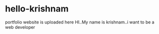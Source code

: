 # hello-krishnam
portfolio website is uploaded here
HI..My name is krishnam..i want to be a web developer
